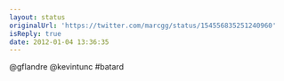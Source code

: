 ```yaml
---
layout: status
originalUrl: 'https://twitter.com/marcgg/status/154556835251240960'
isReply: true
date: 2012-01-04 13:36:35
---
```


@gflandre @kevintunc #batard
